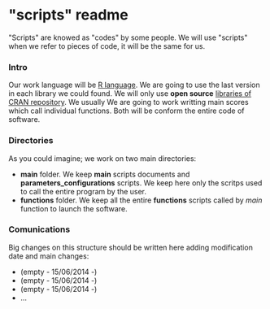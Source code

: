"scripts" readme
================
"Scripts" are knowed as "codes" by some people. We will use "scripts" when we refer to pieces of code, it will be the same for us.

### Intro
Our work language will be [R language](http://cran.r-project.org/). We are going to use the last version in each library we could found.
We will only use **open source** [libraries of CRAN repository](http://cran.r-project.org/web/packages/available_packages_by_name.html).
We usually 
We are going to work writting main scores which call individual functions. Both will be conform the entire code of software.

### Directories
As you could imagine; we work on two main directories:
- **main** folder. We keep **main** scripts documents and **parameters_configurations** scripts. We keep here only the scritps used to call the entire program by the user.
- **functions** folder. We keep all the entire **functions** scripts called by *main* function to launch the software.

### Comunications
Big changes on this structure should be written here adding modification date and main changes:
- (empty - 15/06/2014 -)
- (empty - 15/06/2014 -)
- (empty - 15/06/2014 -)
- ...
